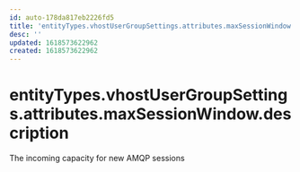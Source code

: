 ```yaml
---
id: auto-178da817eb2226fd5
title: 'entityTypes.vhostUserGroupSettings.attributes.maxSessionWindow.description'
desc: ''
updated: 1618573622962
created: 1618573622962
---
```

# entityTypes.vhostUserGroupSettings.attributes.maxSessionWindow.description

The incoming capacity for new AMQP sessions